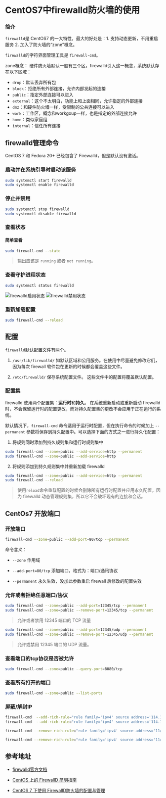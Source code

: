# CentOS7中firewalld防火墙的使用

### 简介

`firewalld`是 CentOS7 的一大特性，最大的好处是：1. 支持动态更新，不用重启服务 2. 加入了防火墙的“zone”概念。

`firewalld`的字符界面管理工具是 `firewall-cmd`。

zone概念： 硬件防火墙默认一般有三个区，firewalld引入这一概念，系统默认存在以下区域：

* `drop`：默认丢弃所有包
* `block`：拒绝所有外部连接，允许内部发起的连接
* `public`：指定外部连接可以进入
* `external`：这个不太明白，功能上和上面相同，允许指定的外部连接
* `dmz`：和硬件防火墙一样，受限制的公共连接可以进入
* `work`：工作区，概念和workgoup一样，也是指定的外部连接允许
* `home`：类似家庭组
* `internal`：信任所有连接

## firewalld管理命令

CentOS 7 和 Fedora 20+ 已经包含了 Firewalld，但是默认没有激活。

### 启动并在系统引导时启动该服务

```bash
sudo systemctl start firewalld
sudo systemctl enable firewalld
```

### 停止并禁用

```bash
sudo systemctl stop firewalld
sudo systemctl disable firewalld
```

### 查看状态

#### 简单查看

```bash
sudo firewall-cmd --state
```

> 输出应该是 `running` 或者 `not running`。

### 查看守护进程状态

```bash
sudo systemctl status firewalld
```

<img :src="$withBase('/images/os/centos7/how-to-use-firewall-package-in-centos7/firewalld-start-status.png')" alt="firewalld启用状态">


<img :src="$withBase('/images/os/centos7/how-to-use-firewall-package-in-centos7/firewalld-stop-status.png')" alt="firewalld禁用状态">

### 重新加载配置

```bash
sudo firewall-cmd --reload
```

## 配置

`firewalld`默认配置文件有两个。

1. `/usr/lib/firewalld/` 如默认区域和公用服务。在使用中尽量避免修改它们，因为每次 firewall 软件包在更新的时候都会覆盖这些文件。

2. `/etc/firewalld/` 保存系统配置文件。 这些文件中的配置将覆盖默认配置。

### 配置集

firewalld 使用两个配置集：**运行时**和**持久**。 在系统重新启动或重新启动 firewalld 时，不会保留运行时的配置更改，而对持久配置集的更改不会应用于正在运行的系统。

默认情况下，`firewall-cmd` 命令适用于运行时配置，但在执行命令的时候加上 `--permanent` 参数将保存到持久配置中。可以选择下面的方式之一进行持久化配置：

1. 将规则同时添加到持久规则集和运行时规则集中

```bash
sudo firewall-cmd --zone=public --add-service=http --permanent
sudo firewall-cmd --zone=public --add-service=http
```

2. 将规则添加到持久规则集中并重新加载 firewalld

```bash
sudo firewall-cmd --zone=public --add-service=http --permanent
sudo firewall-cmd --reload
```

> 使用`reload`命令重载配置的时候会删除所有运行时配置并应用永久配置。因为 firewalld 动态管理规则集，所以它不会破坏现有的连接和会话。

## CentOs7 开放端口

### 开放端口

```bash
firewall-cmd --zone=public --add-port=80/tcp --permanent
```

命令含义：

* `--zone` 作用域

* `--add-port=80/tcp` 添加端口，格式为：端口/通讯协议

* `--permanent` 永久生效，没加此参数重启 firewall 后修改的配置失效

### 允许或者拒绝任意端口/协议

```bash
sudo firewall-cmd --zone=public --add-port=12345/tcp --permanent
sudo firewall-cmd --zone=public --remove-port=12345/tcp --permanent
```

> 允许或者禁用 12345 端口的 TCP 流量

```bash
sudo firewall-cmd --zone=public --add-port=12345/udp --permanent
sudo firewall-cmd --zone=public --remove-port=12345/udp --permanent
```

> 允许或禁用 12345 端口的 UDP 流量。

### 查看端口的tcp协议是否被允许

```bash
sudo firewall-cmd --zone=public --query-port=8080/tcp
```

### 查看所有打开的端口

```bash
sudo firewall-cmd --zone=public --list-ports
```

### 屏蔽/解封IP

```bash
firewall-cmd  --add-rich-rule="rule family='ipv4' source address='114.114.114.114' reject"  # 临时屏蔽某个ip，重启失效
firewall-cmd  --add-rich-rule="rule family='ipv4' source address='114.114.114.114' reject"  --permanent # 永久屏蔽ip，重启依旧生效

firewall-cmd --remove-rich-rule="rule family='ipv4' source address='114.114.114.114' reject" # 永久删除屏蔽ip，重启失效

firewall-cmd --remove-rich-rule="rule family='ipv4' source address='114.114.114.114' reject"  --permanent # 永久删除屏蔽ip，重启依旧生效
```

## 参考地址

- [firewalld官方文档](https://access.redhat.com/documentation/zh-cn/red_hat_enterprise_linux/7/html/security_guide/sec-using_firewalls#sec-Introduction_to_firewalld)

- [CentOS 上的 FirewallD 简明指南](https://linux.cn/article-8098-1.html)

- [CentOS 7 下使用 FirewallD防火墙的配置与管理](http://blog.51cto.com/mrxiong2017/2084726)

